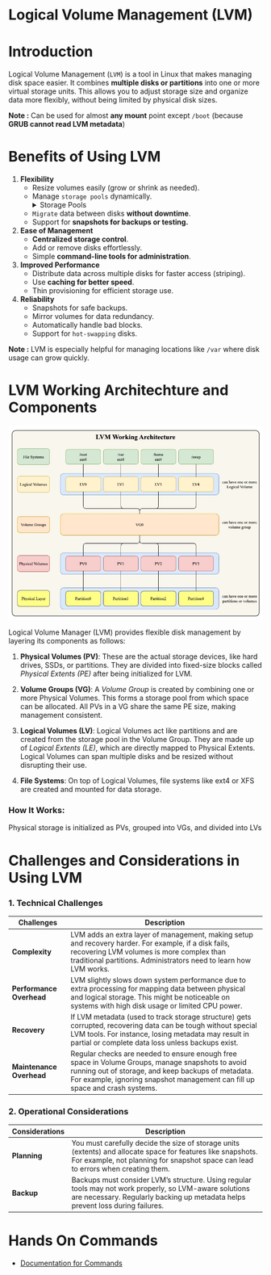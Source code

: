 # Logical Volume Management (LVM)
# Introduction

Logical Volume Management (`LVM`) is a tool in Linux that makes managing disk space easier. It combines **multiple disks or partitions** into one or more virtual storage units. This allows you to adjust storage size and organize data more flexibly, without being limited by physical disk sizes.

**Note :** Can be used for almost **any mount** point except `/boot` (because **GRUB cannot read LVM metadata**)
# Benefits of Using LVM

1. **Flexibility**
    - Resize volumes easily (grow or shrink as needed).
    - Manage `storage pools` dynamically.
		    <details>
			    <summary>
			    Storage Pools
				 </summary>
				 A storage pool is a collection of physical storage devices (like hard drives or SSDs) that are combined into a single logical unit. This pooled storage can then be divided into smaller, flexible storage volumes or used as one large space.
		    </details>
    - `Migrate` data between disks **without downtime**.
    - Support for **snapshots for backups or testing.**
2. **Ease of Management**
    - **Centralized storage control**.
    - Add or remove disks effortlessly.
    - Simple **command-line tools for administration**.
3. **Improved Performance**
    - Distribute data across multiple disks for faster access (striping).
    - Use **caching for better speed**.
    - Thin provisioning for efficient storage use.
4. **Reliability**
    - Snapshots for safe backups.
    - Mirror volumes for data redundancy.
    - Automatically handle bad blocks.
    - Support for `hot-swapping` disks.

**Note :** LVM is especially helpful for managing locations like `/var` where disk usage can grow quickly.
# LVM Working Architechture and Components

![lvm-working-architecture-&-components](../Images/LVM-Working1.jpg)

Logical Volume Manager (LVM) provides flexible disk management by layering its components as follows:

1. **Physical Volumes (PV)**:
    These are the actual storage devices, like hard drives, SSDs, or partitions. They are divided into fixed-size blocks called _Physical Extents (PE)_ after being initialized for LVM.
    
2. **Volume Groups (VG)**:
    A _Volume Group_ is created by combining one or more Physical Volumes. This forms a storage pool from which space can be allocated. All PVs in a VG share the same PE size, making management consistent.
    
3. **Logical Volumes (LV)**:
    Logical Volumes act like partitions and are created from the storage pool in the Volume Group. They are made up of _Logical Extents (LE)_, which are directly mapped to Physical Extents. Logical Volumes can span multiple disks and be resized without disrupting their use.
    
4. **File Systems**:
    On top of Logical Volumes, file systems like ext4 or XFS are created and mounted for data storage.
### How It Works:

Physical storage is initialized as PVs, grouped into VGs, and divided into LVs

# Challenges and Considerations in Using LVM

### 1. **Technical Challenges**

|Challenges|Description|
|---|---|
|**Complexity**|LVM adds an extra layer of management, making setup and recovery harder. For example, if a disk fails, recovering LVM volumes is more complex than traditional partitions. Administrators need to learn how LVM works.|
|**Performance Overhead**|LVM slightly slows down system performance due to extra processing for mapping data between physical and logical storage. This might be noticeable on systems with high disk usage or limited CPU power.|
|**Recovery**|If LVM metadata (used to track storage structure) gets corrupted, recovering data can be tough without special LVM tools. For instance, losing metadata may result in partial or complete data loss unless backups exist.|
|**Maintenance Overhead**|Regular checks are needed to ensure enough free space in Volume Groups, manage snapshots to avoid running out of storage, and keep backups of metadata. For example, ignoring snapshot management can fill up space and crash systems.|

### 2. **Operational Considerations**
|Considerations|Description|
|---|---|
|**Planning**|You must carefully decide the size of storage units (extents) and allocate space for features like snapshots. For example, not planning for snapshot space can lead to errors when creating them.|
|**Backup**|Backups must consider LVM’s structure. Using regular tools may not work properly, so LVM-aware solutions are necessary. Regularly backing up metadata helps prevent loss during failures.|
# Hands On Commands
- [Documentation for Commands](./lvm_commands.md)
